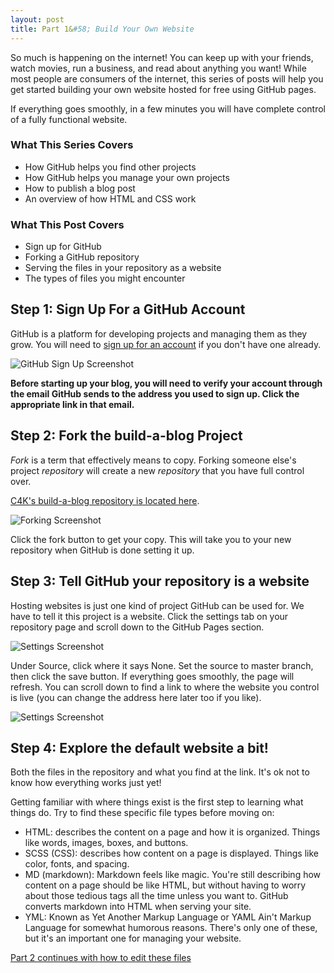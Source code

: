 ```yaml
---
layout: post
title: Part 1&#58; Build Your Own Website 
---
```


So much is happening on the internet! You can keep up with your friends, watch movies, run a business, and read about anything you want! While most people are consumers of the internet, this series of posts will help you get started building your own website hosted for free using GitHub pages.

If everything goes smoothly, in a few minutes you will have complete control of a fully functional website.

### What This Series Covers

* How GitHub helps you find other projects
* How GitHub helps you manage your own projects
* How to publish a blog post
* An overview of how HTML and CSS work

### What This Post Covers

* Sign up for GitHub
* Forking a GitHub repository
* Serving the files in your repository as a website
* The types of files you might encounter

## Step 1: Sign Up For a GitHub Account

GitHub is a platform for developing projects and managing them as they grow. You will need to [sign up for an account](https://github.com/join) if you don't have one already.

![GitHub Sign Up Screenshot]({{site.baseurl}}/images/2018-06-04-github-signin.png "GitHub Sign Up Screenshot")

**Before starting up your blog, you will need to verify your account through the email GitHub sends to the address you used to sign up. Click the appropriate link in that email.**

## Step 2: Fork the build-a-blog Project

*Fork* is a term that effectively means to copy. Forking someone else's project *repository* will create a new *repository* that you have full control over.

[C4K's build-a-blog repository is located here](https://github.com/Computers4Kids/build-a-blog).

![Forking Screenshot]({{site.baseurl}}/images/2018-06-15-fork-screenshot.png "GitHub Fork Screenshot")

Click the fork button to get your copy. This will take you to your new repository when GitHub is done setting it up.

## Step 3: Tell GitHub your repository is a website

Hosting websites is just one kind of project GitHub can be used for. We have to tell it this project is a website. Click the settings tab on your repository page and scroll down to the GitHub Pages section.

![Settings Screenshot]({{site.baseurl}}/images/2018-06-18-settings-screenshot-1.png "GitHub Pages Settings Screenshot")

Under Source, click where it says None. Set the source to master branch, then click the save button. If everything goes smoothly, the page will refresh. You can scroll down to find a link to where the website you control is live (you can change the address here later too if you like).

![Settings Screenshot]({{site.baseurl}}/images/2018-06-18-settings-screenshot-2.png "GitHub Pages Settings Screenshot")

## Step 4: Explore the default website a bit!

Both the files in the repository and what you find at the link. It's ok not to know how everything works just yet!

Getting familiar with where things exist is the first step to learning what things do. Try to find these specific file types before moving on:

* HTML: describes the content on a page and how it is organized. Things like words, images, boxes, and buttons.
* SCSS (CSS): describes how content on a page is displayed. Things like color, fonts, and spacing.
* MD (markdown): Markdown feels like magic. You're still describing how content on a page should be like HTML, but without having to worry about those tedious tags all the time unless you want to. GitHub converts markdown into HTML when serving your site.
* YML: Known as Yet Another Markup Language or YAML Ain't Markup Language for somewhat humorous reasons. There's only one of these, but it's an important one for managing your website.

[Part 2 continues with how to edit these files]({{site.baseurl}}/tutorial-part-2/)
